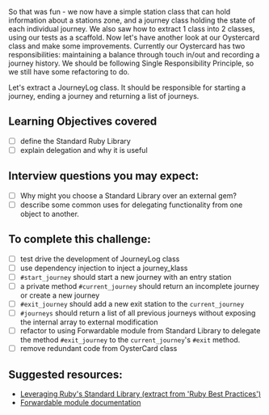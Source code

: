 So that was fun - we now have a simple station class that can hold information about a stations zone, and a journey class holding the state of each individual journey. We also saw how to extract 1 class into 2 classes, using our tests as a scaffold. Now let's have another look at our Oystercard class and make some improvements. Currently our Oystercard has two responsibilities: maintaining a balance through touch in/out and recording a journey history. We should be following Single Responsibility Principle, so we still have some refactoring to do.

Let's extract a JourneyLog class. It should be responsible for starting a journey, ending a journey and returning a list of journeys.

## Learning Objectives covered
- [ ] define the Standard Ruby Library
- [ ] explain delegation and why it is useful

## Interview questions you may expect:
- [ ] Why might you choose a Standard Library over an external gem?
- [ ] describe some common uses for delegating functionality from one object to another.

## To complete this challenge:
- [ ] test drive the development of JourneyLog class
- [ ] use dependency injection to inject a journey_klass
- [ ] `#start_journey` should start a new journey with an entry station
- [ ] a private method `#current_journey` should return an incomplete journey or create a new journey
- [ ] `#exit_journey` should add a new exit station to the `current_journey`
- [ ] `#journeys` should return a list of all previous journeys without exposing the internal array to external modification
- [ ] refactor to using Forwardable module from Standard Library to delegate the method `#exit_journey` to the `current_journey`'s `#exit` method.
- [ ] remove redundant code from OysterCard class

## Suggested resources:
- [Leveraging Ruby's Standard Library (extract from 'Ruby Best Practices')](http://archive.oreilly.com/pub/a/ruby/excerpts/ruby-best-practices/ruby-standard-library.html)
- [Forwardable module documentation](http://ruby-doc.org/stdlib-2.0.0/libdoc/forwardable/rdoc/Forwardable.html)
